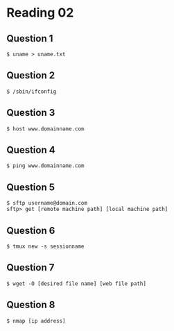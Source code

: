 Reading 02
==========

Question 1
----------

	$ uname > uname.txt
	
Question 2
----------

	$ /sbin/ifconfig
	
Question 3
----------

	$ host www.domainname.com
	
Question 4
----------

	$ ping www.domainname.com
	
Question 5
----------

	$ sftp username@domain.com
	sftp> get [remote machine path] [local machine path]
	
Question 6
----------

	$ tmux new -s sessionname
	
Question 7
----------

	$ wget -O [desired file name] [web file path]
	
Question 8
----------

	$ nmap [ip address]